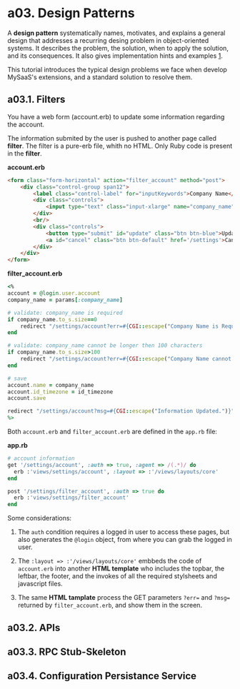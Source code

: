 # a03. Design Patterns

A **design pattern** systematically names, motivates, and explains a general design that addresses a recurring desing problem in object-oriented systems. It describes the problem, the solution, when to apply the solution, and its consequences. It also gives implementation hints and examples [1](https://people.cs.vt.edu/~kafura/cs2704/design.patterns.html).

This tutorial introduces the typical design problems we face when develop MySaaS's extensions, and a standard solution to resolve them. 

## a03.1. Filters

You have a web form (account.erb) to update some information regarding the account.

The information submited by the user is pushed to another page called **filter**.
The filter is a pure-erb file, whith no HTML. Only Ruby code is present in the **filter**.

**account.erb**
```html
<form class="form-horizontal" action="filter_account" method="post">
	<div class="control-group span12">
		<label class="control-label" for="inputKeywords">Company Name</label>
		<div class="controls">
			<input type="text" class="input-xlarge" name="company_name" id="company_name" placeholder="Write your Company to be used for the invoicing" value="<%=account.name.encode_html%>">
		</div>
		<br/>							
		<div class="controls">
			<button type="submit" id="update" class="btn btn-blue">Update</button>
			<a id="cancel" class="btn btn-default" href='/settings'>Cancel</a>
		</div>
	</div>
</form>
```

**filter_account.erb**
```ruby
<%
account = @login.user.account
company_name = params[:company_name]

# validate: company_name is required
if company_name.to_s.size==0
	redirect "/settings/account?err=#{CGI::escape("Company Name is Required.")}"
end

# validate: company_name cannot be longer then 100 characters
if company_name.to_s.size>100
	redirect "/settings/account?err=#{CGI::escape("Company Name cannot be longer then 100 characters.")}"
end

# save
account.name = company_name
account.id_timezone = id_timezone
account.save

redirect "/settings/account?msg=#{CGI::escape("Information Updated.")}"
%>
```

Both `account.erb` and `filter_account.erb` are defined in the `app.rb` file:

**app.rb**
```ruby
# account information
get '/settings/account', :auth => true, :agent => /(.*)/ do
  erb :'views/settings/account', :layout => :'/views/layouts/core'
end

post '/settings/filter_account', :auth => true do
  erb :'views/settings/filter_account'
end
```

Some considerations:

1. The `auth` condition requires a logged in user to access these pages, but also generates the `@login` object, from where you can grab the logged in user.

2. The `:layout => :'/views/layouts/core'` embbeds the code of `account.erb` into another **HTML template** who includes the topbar, the leftbar, the footer, and the invokes of all the required stylsheets and javascript files.

3. The same **HTML tamplate** process the GET parameters `?err=` and `?msg=` returned by `filter_account.erb`, and show them in the screen.  

## a03.2. APIs

## a03.3. RPC Stub-Skeleton

## a03.4. Configuration Persistance Service


